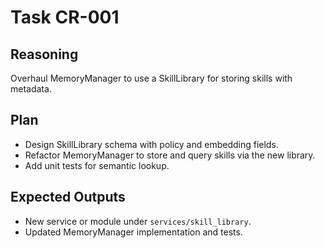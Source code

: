 # Task CR-001
## Reasoning
Overhaul MemoryManager to use a SkillLibrary for storing skills with metadata.
## Plan
- Design SkillLibrary schema with policy and embedding fields.
- Refactor MemoryManager to store and query skills via the new library.
- Add unit tests for semantic lookup.
## Expected Outputs
- New service or module under `services/skill_library`.
- Updated MemoryManager implementation and tests.
